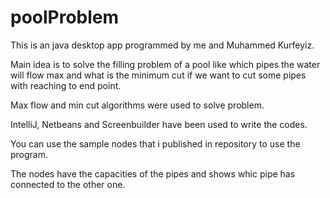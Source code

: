 # poolProblem

This is an java desktop app programmed by me and Muhammed Kurfeyiz.

Main idea is to solve the filling problem of a pool like which pipes the water will flow max and what is the minimum cut if we want to cut some pipes with reaching to end point.

Max flow and min cut algorithms were used to solve problem. 

IntelliJ, Netbeans and Screenbuilder have been used to write the codes.

You can use the sample nodes that i published in repository to use the program.

The nodes have the capacities of the pipes and shows whic pipe has connected to the other one.
